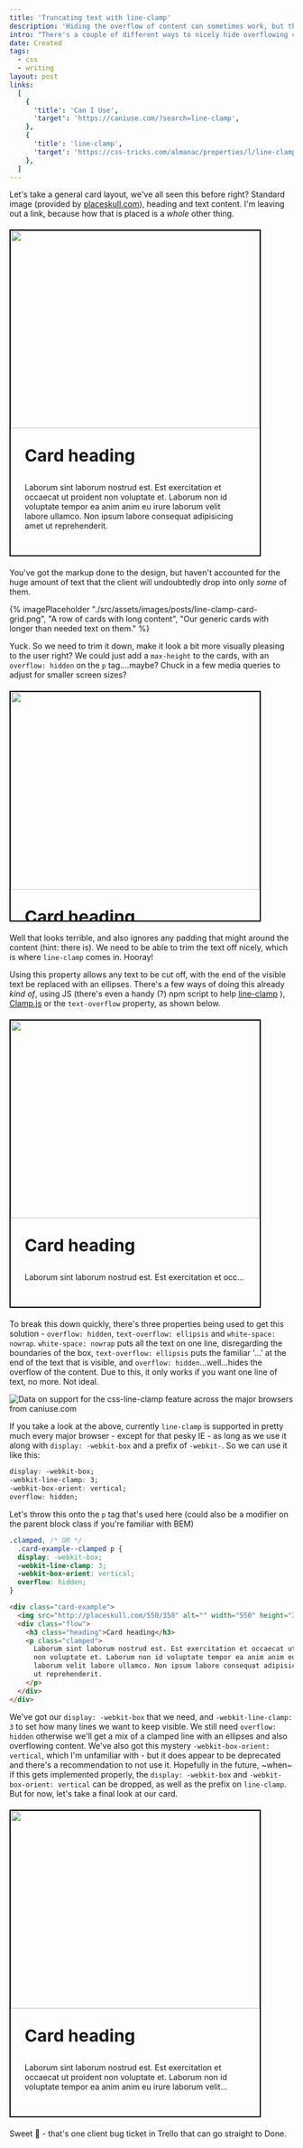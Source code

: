 ```yaml
---
title: 'Truncating text with line-clamp'
description: 'Hiding the overflow of content can sometimes work, but the line-clamp property can be more efficient, and look nicer!'
intro: "There's a couple of different ways to nicely hide overflowing content, but using the `line-clamp` property is a great way forwards for it, so let's check it out."
date: Created
tags:
  - css
  - writing
layout: post
links:
  [
    {
      'title': 'Can I Use',
      'target': 'https://caniuse.com/?search=line-clamp',
    },
    {
      'title': 'line-clamp',
      'target': 'https://css-tricks.com/almanac/properties/l/line-clamp',
    },
  ]
---
```


Let's take a general card layout, we've all seen this before right? Standard image (provided by [placeskull.com](placeskull.com)), heading and text content. I'm leaving out a link, because how that is placed is a _whole_ other thing.

<style>
  .card-example {
    width: fit-content;
    max-width: 50ch;
    height: fit-content;
    border: 2px solid black;
    margin-block: 20px;
  }

  .card-example--thin {
    max-width: 24ch;
  }

  .card-example--mh {
    height: 100%;
    max-height: 405px;
    overflow: hidden;
  }

  .card-grid {
    column-gap: 40px;
  }

  .card-example .flow {
    padding-inline: 25px;
    padding-block: 30px;
  }

  .card-example .flow > * + * {
    margin-block-start: 1.5rem;
  }

  .card-example h3 {
    font-size: 30px;
    font-weight: bold;
    margin-top: 0;
  }

  .card-example img {
    width: 100%;
    aspect-ratio: 16 / 9;
  }

  .card-example .clamped {
    display: -webkit-box;
    -webkit-line-clamp: 3;
    -webkit-box-orient: vertical;
    overflow: hidden;
  }

  .card-example--truncate {
    width: auto;
  }

  .card-example--truncate p {
    text-overflow: ellipsis;
    overflow: hidden;
    white-space: nowrap;
  }

  @media (max-width: 768px) {
      .card-example--mh {
        max-height: 375px;
      }
  }

  @media (max-width: 395px) {
      .card-example--mh {
        max-height: 335px;
      }
  }
</style>

<div class="card-example">
  <img src='http://placeskull.com/550/350' alt='' width="550" height="350" />
  <div class="flow">
    <h3 class="heading">Card heading</h3>
    <p>Laborum sint laborum nostrud est. Est exercitation et occaecat ut proident non voluptate et. Laborum non id voluptate tempor ea anim anim eu irure laborum velit labore ullamco. Non ipsum labore consequat adipisicing amet ut reprehenderit.</p>
  </div>
</div>

You've got the markup done to the design, but haven't accounted for the huge amount of text that the client will undoubtedly drop into only _some_ of them.

{% imagePlaceholder "./src/assets/images/posts/line-clamp-card-grid.png", "A row of cards with long content", "Our generic cards with longer than needed text on them." %}

Yuck. So we need to trim it down, make it look a bit more visually pleasing to the user right? We could just add a `max-height` to the cards, with an `overflow: hidden` on the `p` tag....maybe? Chuck in a few media queries to adjust for smaller screen sizes?

<div class="card-example card-example--mh">
  <img src='http://placeskull.com/550/350' alt='' width="550" height="350" />
  <div class="flow">
    <h3 class="heading">Card heading</h3>
    <p>Laborum sint laborum nostrud est. Est exercitation et occaecat ut proident non voluptate et. Laborum non id voluptate tempor ea anim anim eu irure laborum velit labore ullamco. Non ipsum labore consequat adipisicing amet ut reprehenderit.</p>
  </div>
</div>

Well that looks terrible, and also ignores any padding that might around the content (hint: there is). We need to be able to trim the text off nicely, which is where `line-clamp` comes in. Hooray!

Using this property allows any text to be cut off, with the end of the visible text be replaced with an ellipses. There's a few ways of doing this already _kind of_, using JS (there's even a handy (?) npm script to help [line-clamp](https://www.npmjs.com/package/line-clamp) ), [Clamp.js](https://github.com/josephschmitt/Clamp.js) or the `text-overflow` property, as shown below.

<div class="card-example card-example--truncate">
  <img src='http://placeskull.com/550/350' alt='' width="550" height="350" />
  <div class="flow">
    <h3 class="heading">Card heading</h3>
    <p>Laborum sint laborum nostrud est. Est exercitation et occaecat ut proident non voluptate et. Laborum non id voluptate tempor ea anim anim eu irure laborum velit labore ullamco. Non ipsum labore consequat adipisicing amet ut reprehenderit.</p>
  </div>
</div>

To break this down quickly, there's three properties being used to get this solution - `overflow: hidden`, `text-overflow: ellipsis` and `white-space: nowrap`. `white-space: nowrap` puts all the text on one line, disregarding the boundaries of the box, `text-overflow: ellipsis` puts the familiar '...' at the end of the text that is visible, and `overflow: hidden`...well...hides the overflow of the content. Due to this, it only works if you want one line of text, no more. Not ideal.

<p class="ciu_embed" data-feature="css-line-clamp" data-periods="future_1,current,past_1" data-accessible-colours="false">
  <picture>
    <source type="image/webp" srcset="https://caniuse.bitsofco.de/image/css-line-clamp.webp">
    <source type="image/png" srcset="https://caniuse.bitsofco.de/image/css-line-clamp.png">
    <img src="https://caniuse.bitsofco.de/image/css-line-clamp.jpg" alt="Data on support for the css-line-clamp feature across the major browsers from caniuse.com">
  </picture>
</p>

If you take a look at the above, currently `line-clamp` is supported in pretty much every major browser - except for that pesky IE - as long as we use it along with `display: -webkit-box` and a prefix of `-webkit-`. So we can use it like this:

```css
display: -webkit-box;
-webkit-line-clamp: 3;
-webkit-box-orient: vertical;
overflow: hidden;
```

Let's throw this onto the `p` tag that's used here (could also be a modifier on the parent block class if you're familiar with BEM)

```css
.clamped, /* OR */
  .card-example--clamped p {
  display: -webkit-box;
  -webkit-line-clamp: 3;
  -webkit-box-orient: vertical;
  overflow: hidden;
}
```

```html
<div class="card-example">
  <img src="http://placeskull.com/550/350" alt="" width="550" height="350" />
  <div class="flow">
    <h3 class="heading">Card heading</h3>
    <p class="clamped">
      Laborum sint laborum nostrud est. Est exercitation et occaecat ut proident
      non voluptate et. Laborum non id voluptate tempor ea anim anim eu irure
      laborum velit labore ullamco. Non ipsum labore consequat adipisicing amet
      ut reprehenderit.
    </p>
  </div>
</div>
```

We've got our `display: -webkit-box` that we need, and `-webkit-line-clamp: 3` to set how many lines we want to keep visible. We still need `overflow: hidden` otherwise we'll get a mix of a clamped line with an ellipses and also overflowing content. We've also got this mystery `-webkit-box-orient: vertical`, which I'm unfamiliar with - but it does appear to be deprecated and there's a recommendation to not use it. Hopefully in the future, ~when~ if this gets implemented properly, the `display: -webkit-box` and `-webkit-box-orient: vertical` can be dropped, as well as the prefix on `line-clamp`. But for now, let's take a final look at our card.

<div class="card-example">
  <img src="http://placeskull.com/550/350" alt="" width="550" height="350" />
  <div class="flow">
    <h3 class="heading">Card heading</h3>
    <p class="clamped">
      Laborum sint laborum nostrud est. Est exercitation et occaecat ut proident
      non voluptate et. Laborum non id voluptate tempor ea anim anim eu irure
      laborum velit labore ullamco. Non ipsum labore consequat adipisicing amet
      ut reprehenderit.
    </p>
  </div>
</div>

Sweet 🤘 - that's one client bug ticket in Trello that can go straight to Done.

